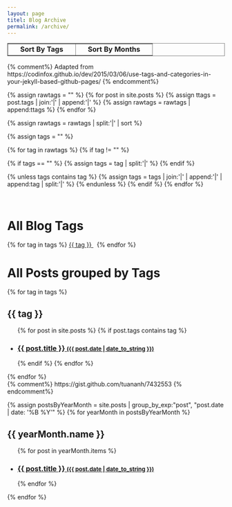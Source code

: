 ```yaml
---
layout: page
titel: Blog Archive
permalink: /archive/
---
```




<script>
var choose = function(index){
  document.getElementById("label" + index).style["font-weight"]="bold";
  document.getElementById("label" + (3 - index)).style["font-weight"]="normal";
  document.getElementById("section" + index).style["display"]="block";
  document.getElementById("section" + (3 - index)).style["display"]="none";
}
</script>

<table style="text-align:center; vertical-align:middle; width:100%; border-collapse:collapse; border-style:solid;" border="1">
  <tr>
    <td>
      <span id="label1" style="cursor:pointer; font-weight:bold; padding:20px 20px 20px 20px;" onclick="choose(1);">Sort By Tags</span>
    </td>
    <td>
      <span id="label2" style="cursor:pointer; font-weight:bold; padding:20px 20px 20px 20px;" onclick="choose(2);">Sort By Months</span>
    </td>
  </tr>
</table>





<div id="section1">
{% comment%}
Adapted from https://codinfox.github.io/dev/2015/03/06/use-tags-and-categories-in-your-jekyll-based-github-pages/
{% endcomment%}

{% assign rawtags = "" %}
{% for post in site.posts %}
{% assign ttags = post.tags | join:'|' | append:'|' %}
{% assign rawtags = rawtags | append:ttags %}
{% endfor %}

{% assign rawtags = rawtags | split:'|' | sort %}

{% assign tags = "" %}

{% for tag in rawtags %}
{% if tag != "" %}

{% if tags == "" %}
{% assign tags = tag | split:'|' %}
{% endif %}

{% unless tags contains tag %}
{% assign tags = tags | join:'|' | append:'|' | append:tag | split:'|' %}
{% endunless %}
{% endif %}
{% endfor %}


<br/>
<h1>All Blog Tags</h1>
{% for tag in tags %}
<a href="#{{ tag | slugify }}" class="tag"> {{ tag }} </a> &nbsp;
{% endfor %}

<br/>
<h1>All Posts grouped by Tags</h1>
{% for tag in tags %}
<h2 id="{{ tag | slugify }}">{{ tag }}</h2>
<ul class="codinfox-category-list">
  {% for post in site.posts %}
  {% if post.tags contains tag %}
  <li>
    <h3>
      <a href="{{ post.url }}">
        {{ post.title }}
        <span style="font-size:small;">({{ post.date | date_to_string }})</span>
      </a>
    </h3>
  </li>
  {% endif %}
  {% endfor %}
</ul>
{% endfor %}
</div>





<div id="section2">
{% comment%}
https://gist.github.com/tuananh/7432553
{% endcomment%}

{% assign postsByYearMonth = site.posts | group_by_exp:"post", "post.date | date: '%B %Y'"  %}
{% for yearMonth in postsByYearMonth %}
  <h2>{{ yearMonth.name }}</h2>
    <ul class="codinfox-category-list">
      {% for post in yearMonth.items %}
        <li>
		  <h3>
		    <a href="{{ post.url }}">
			  {{ post.title }}
			  <span style="font-size:small;">({{ post.date | date_to_string }})</span>
			</a>
		  </h3>
		</li>
      {% endfor %}
    </ul>
{% endfor %}
</div>